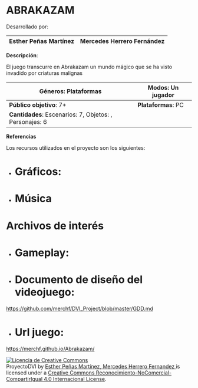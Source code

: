 # ABRAKAZAM

Desarrollado por: 

| Esther Peñas Martínez | Mercedes Herrero Fernández
|--|--|



**Descripción**:

El juego transcurre en Abrakazam un mundo mágico que se ha visto invadido por criaturas malignas


|**Géneros**: Plataformas |  **Modos:** Un jugador|
|--|--|
|**Público objetivo**: 7+ |**Plataformas**: PC|
|**Cantidades**: Escenarios: 7, Objetos: , Personajes: 6| |


 **Referencias**

 Los recursos utilizados en el proyecto son los siguientes:

-  # Gráficos:
 

- # Música
   

# Archivos de interés

 - # Gameplay: 

- # Documento de diseño del videojuego: 
https://github.com/merchf/DVI_Project/blob/master/GDD.md
- # Url juego: 
https://merchf.github.io/Abrakazam/


<a rel="license" href="http://creativecommons.org/licenses/by-nc-sa/4.0/"><img alt="Licencia de Creative Commons" style="border-width:0" src="https://i.creativecommons.org/l/by-nc-sa/4.0/88x31.png"></a><br><span xmlns:dct="http://purl.org/dc/terms/" property="dct:title">ProyectoDVI</span> by <a xmlns:cc="http://creativecommons.org/ns#" href="https://github.com/merchf/DVI_Project" property="cc:attributionName" rel="cc:attributionURL"> Esther Peñas Martínez, Mercedes Herrero Fernandez </a> is licensed under a <a rel="license" href="http://creativecommons.org/licenses/by-nc-sa/4.0/">Creative Commons Reconocimiento-NoComercial-CompartirIgual 4.0 Internacional License</a>.



